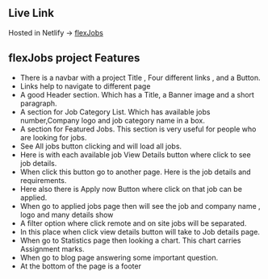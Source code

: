 ## Live Link
Hosted in Netlify -> [flexJobs](https://herogadget.netlify.app/)

## flexJobs project Features

- There is a navbar with a project Title , Four different links , and a Button.
- Links help to navigate to different page
- A good Header section. Which has a Title, a Banner image and a short paragraph.
- A section for Job Category List. Which has available jobs number,Company logo and job category name in a box.
- A section for Featured Jobs. This section is very useful for people who are looking for jobs.
- See All jobs button clicking and will load all jobs.
- Here is with each available job View Details button where click to see job details.
- When click this button go to another page. Here is the job details and requirements.
- Here also there is Apply now Button where click on that job can be applied.
- When go to applied jobs page then will see the job and company name , logo and many details show 
- A filter option where click remote and on site jobs will be separated.
- In this place when click view details button will take to Job details page.
- When go to Statistics page then looking a chart. This chart carries Assignment marks.
- When go to blog page answering some important question.
- At the bottom of the page is a footer